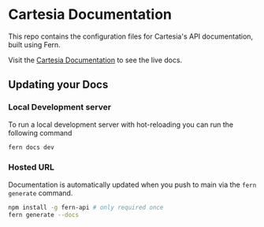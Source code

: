 # Cartesia Documentation
This repo contains the configuration files for Cartesia's API documentation, built using Fern.

Visit the [Cartesia Documentation](https://docs.cartesia.ai) to see the live docs.

## Updating your Docs

### Local Development server

To run a local development server with hot-reloading you can run the following command

```sh
fern docs dev
```

### Hosted URL

Documentation is automatically updated when you push to main via the `fern generate` command.

```sh
npm install -g fern-api # only required once
fern generate --docs
```

